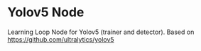 # Yolov5 Node

Learning Loop Node for Yolov5 (trainer and detector). Based on https://github.com/ultralytics/yolov5